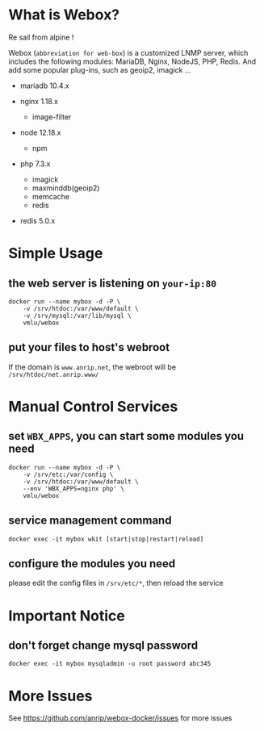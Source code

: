 # What is Webox?

Re sail from alpine !

Webox (`abbreviation for web-box`) is a customized LNMP server, which includes the following modules: MariaDB, Nginx, NodeJS, PHP, Redis. And add some popular plug-ins, such as geoip2, imagick ...

- mariadb 10.4.x

- nginx 1.18.x

  - image-filter

- node 12.18.x

  - npm

- php 7.3.x

  - imagick
  - maxminddb(geoip2)
  - memcache
  - redis

- redis 5.0.x

# Simple Usage

## the web server is listening on `your-ip:80`

```shell
docker run --name mybox -d -P \
    -v /srv/htdoc:/var/www/default \
    -v /srv/mysql:/var/lib/mysql \
    vmlu/webox
```

## put your files to host's webroot

If the domain is `www.anrip.net`, the webroot will be `/srv/htdoc/net.anrip.www/`

# Manual Control Services

## set `WBX_APPS`, you can start some modules you need

```shell
docker run --name mybox -d -P \
    -v /srv/etc:/var/config \
    -v /srv/htdoc:/var/www/default \
    --env 'WBX_APPS=nginx php' \
    vmlu/webox
```

## service management command

```shell
docker exec -it mybox wkit [start|stop|restart|reload]
```

## configure the modules you need

please edit the config files in `/srv/etc/*`, then reload the service

# Important Notice

## don't forget change mysql password

```shell
docker exec -it mybox mysqladmin -u root password abc345
```

# More Issues

See https://github.com/anrip/webox-docker/issues for more issues
